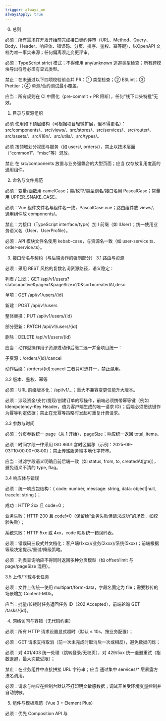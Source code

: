 ```yaml
---
trigger: always_on
alwaysApply: true
---
```

0. 总则

必须：所有需求在开发开始前完成接口契约评审（URL、Method、Query、Body、Header、响应体、错误码、分页、排序、鉴权、幂等键），以OpenAPI 文档为唯一事实来源；任何偏离须走变更评审。

必须：TypeScript strict 模式；不得使用 any/unknown 逃避类型检查；所有跨模块导出符号必须有显式类型。

禁止：在未通过以下四项校验前合并 PR：① 类型检查；② ESLint；③ Prettier；④ 单测/合约测试最小覆盖。

应当：所有规则在 CI 中固化（pre-commit + PR 阻断），任何“线下口头特批”无效。

1. 目录与资源组织

必须 使用如下顶层结构（可根据项目轻微扩展，但不得更名）：
src/components/、src/views/、src/stores/、src/services/、src/router/、src/assets/、src/i18n/、src/utils/、src/types/。

必须 按领域划分视图与服务（如 users/, orders/），禁止以技术层面（“common1”、“misc”等）混放。

禁止 在 src/components 放置与业务强耦合的大型页面；应当 仅存放复用度高的通用组件。

2. 命名与文件规范

必须：变量/函数用 camelCase；类/枚举/类型别名/接口名用 PascalCase；常量用 UPPER_SNAKE_CASE。

必须：Vue 组件文件名与组件名一致，PascalCase.vue；路由组件放 views/，通用组件放 components/。

禁止：为接口（TypeScript interface/type）加 I 前缀（如 IUser）；统一使用业务语义名（User、UserProfile）。

必须：API 模块文件名使用 kebab-case，与资源名一致（如 user-service.ts、order-service.ts）。

3. 接口命名与契约（与后端协作的强制部分）
3.1 路由与资源

必须：采用 REST 风格的复数名词资源路径，语义稳定：

列表 / 过滤：GET /api/v1/users?status=active&page=1&pageSize=20&sort=createdAt,desc

单项：GET /api/v1/users/{id}

新建：POST /api/v1/users

整体替换：PUT /api/v1/users/{id}

部分更新：PATCH /api/v1/users/{id}

删除：DELETE /api/v1/users/{id}

应当：动作型操作用子资源或动作后缀二选一并全项目统一：

子资源：/orders/{id}/cancel

动作后缀：/orders/{id}:cancel
二者只可选其一，禁止混用。

3.2 版本、鉴权、幂等

必须：URL 前缀版本化：/api/v1/...；重大不兼容变更仅能升大版本。

必须：涉及资金/支付/提现/创建订单的写操作，前端必须携带幂等键（例如 Idempotency-Key Header，值为客户端生成的唯一请求 ID）；后端必须把该键作为幂等判定依据；禁止在无幂等策略时发起可重复计费请求。

3.3 参数与时间

必须：分页参数统一 page（从 1 开始），pageSize；响应统一返回 total, items。

必须：时间字段一律采用 ISO 8601 含时区偏移（示例：2025-09-03T10:00:00+08:00）；禁止传递服务端本地化字符串。

应当：过滤字段语义明确且前后端一致（如 status, from, to, createdAt[gte]），避免语义不清的 type, flag。

3.4 响应体与错误

必须：统一响应包结构：{ code: number, message: string, data: object|null, traceId: string }；

成功：HTTP 2xx 且 code=0；

业务失败：HTTP 200 且 code!=0（保留给“业务失败但请求成功”的场景，如校验失败）；

系统失败：HTTP 5xx 或 4xx，code 映射统一错误码表。

必须：错误码三段式并文档化：客户端(1xxx)/业务(2xxx)/系统(5xxx)；前端根据等级决定提示/重试/降级策略。

必须：列表查询响应不得同时返回多种分页模型（如 offset/limit 与 page/pageSize 混用）。

3.5 上传/下载与长任务

必须：文件上传统一使用 multipart/form-data，字段名固定为 file；需要秒传的场景增加 Content-MD5。

应当：批量/长耗时任务返回任务 ID（202 Accepted），前端轮询 GET /tasks/{id}。

4. 网络访问与容错（无代码约束）

必须：所有 HTTP 请求设置显式超时（默认 ≤ 10s，按业务配置）；

必须：GET 请求支持取消（前一次未完成时取消后一次或相反），避免数据闪烁；

必须：对 401/403 统一处理（跳转登录/无权页），对 429/5xx 统一退避重试（指数退避，最大次数受限）；

禁止：在业务组件中直接拼接 URL 字符串；应当 通过集中 services/* 层暴露方法名调用。

必须：请求与响应在控制台默认不打印明文敏感数据；调试开关受环境变量控制并自动脱敏。

5. 组件与模板规范（Vue 3 + Element Plus）

必须：优先 Composition API 与 <script setup>；v-for 必须携带稳定 :key，禁止使用索引当 key。

必须：Props 显式类型、默认值、必填性；Emits 显式声明 事件与负载类型；事件名使用 kebab-case。

必须：双向绑定统一 v-model 语义（主模型 modelValue / update:modelValue）；禁止自定义同义别名。

必须：Element Plus 表单使用 el-form + 规则校验；禁止手写不一致的校验提示与样式；

应当：表格超过 100 行或 10 列时启用虚拟滚动或分页；空数据与加载态必须有明确占位与反馈。

禁止：越权访问或修改子组件内部状态（含 Element Plus 内部私有属性）。

必须：对话框/抽屉统一交互：ESC 关闭、蒙层点击是否可关闭要一致且文档化；危险操作必须二次确认。

6. 路由与权限

必须：路由名称唯一且稳定，用于埋点与面包屑；禁止使用动态生成名。

必须：路由统一懒加载；滚动行为统一处理（切换路由回到顶部，保留滚动的页面需白名单）。

必须：全局前置守卫完成登录态、权限、必需上下文（如组织/项目）校验；禁止在页面内横向重复校验。

7. 状态管理与数据一致性

必须：全局状态使用 Pinia（或与团队约定的状态库），模块按领域拆分；禁止跨模块直接读写。

必须：对可缓存的列表/详情提供请求去重与缓存策略（cacheKey = url+query）；

应当：对频繁刷新数据采用增量更新或乐观更新，并在失败时一致性回滚。

禁止：在 store 内发起与领域无关的网络请求。

8. 文案、国际化与可访问性

必须：所有面向用户的文本走 i18n，不得硬编码在模板中；键名使用 领域.模块.语义 三级结构。

必须：时间、数字、货币使用本地化格式 API；时区行为与后端一致（默认 +08:00），UI 显示采用用户语种偏好。

必须：遵循基本可访问性（焦点可达、键盘操作、语义标签、aria-*），图片必须有 alt。

禁止：颜色对比度不足（对比度 < 4.5:1 的文本）。

9. 样式与主题

必须：样式默认 scoped；命名使用 BEM 或 Token 化（设计系统变量）；

必须：主题/色板通过 Element Plus 主题变量 扩展，不得“野生覆盖”组件内部类名；

禁止：在组件内引入全局样式；仅 src/styles/index.(css|scss) 允许全局入口；

应当：限制 z-index 使用范围，统一分层（如：基础 1–9、浮层 1000、顶层 2000+）。

10. 性能与体验基线

必须：首屏资源体积预算（gzip 后 JS ≤ 300KB/页面，按项目规模可调整并文档化）；

必须：图片/视频按需加载与体积压缩；SVG 优先内联；禁用无损大图直传。

应当：路由级代码分割、按需引入组件与图标；对三方库进行 Tree-shaking 评估。

必须：请求级 Loading 与骨架屏规范：>300ms 显示 Spinner，>800ms 显示 Skeleton，>5s 提供“刷新/重试”。

11. 安全基线

必须：对富文本或外部 HTML 渲染进行 XSS 过滤（白名单策略）；禁止使用 v-html 渲染未净化内容。

必须：前端不存储明文敏感信息（Token、手机号、邮箱等）；必要缓存采用会话级并脱敏。

必须：遵守同源策略与 CSRF 约定；跨域请求携带凭证须与后端 CORS 配置一致且最小化暴露。

应当：启用 CSP 与子资源完整性（SRI）策略；第三方脚本白名单管理。

12. 监控与可观测性

必须：全局错误捕获（运行时错误、资源加载错误、未处理 Promise 拒绝）；

必须：关键操作埋点（进入页面、主要按钮点击、提交成功/失败、接口耗时 P95、首屏时间）；

应当：上报携带 traceId 与路由名、用户匿名 ID、会话信息（合规前提下）。

13. 测试与验收

必须：组件单测覆盖核心交互与状态变迁；接口契约用 合约测试/Schema 校验 验证字段与类型。

必须：页面/流程级 e2e 覆盖高价值路径（登录、下单/支付、提现、资料修改等）。

应当：对视觉稳定性较高的页面启用基础快照或视觉回归测试（按项目成本评估）。

14. 文档与协作流程

必须：接口评审：由后端提交 OpenAPI 草案 → 前端与 QA 共同评审 → 锁定版本 → Mock 环境可用。

必须：破坏性变更流程：开放讨论（RFC）+ 影响面评估 + 双方变更窗口对齐 + 灰度与回滚方案。

必须：每个路由视图保留“功能说明/依赖接口/埋点/风险与边界”四段简要文档；变更随 PR 更新。

应当：在迭代开始前输出“串联清单”（跨端数据与状态流动图）。

15. PR 与 CI 阶段阻断规则（无例外）

必须：

类型检查通过；

ESLint/Prettier 通过（含 plugin:vue/vue3-recommended 与 TS 推荐规则）；

OpenAPI 合约校验通过（字段、类型、必填、示例一致）；

单测/e2e 最小覆盖达标；

体积预算与性能阈值达标；

变更文档与 Changelog 完整；

无敏感词/调试日志 残留。

禁止：CI 失败合并、Review 走过场（需至少一名非提交者 Reviewer 给出“通过”）。

16. 发布与回滚

必须：dev / staging / prod 三套环境；禁止直发 prod。

必须：灰度按“路由/用户/组织”开关粒度；提供一键回滚；

应当：灰度期开启“异常告警 + 体感问题”双通道收集（埋点 + 人工反馈）。

17. 清单（上线前逐项打勾）

合同（OpenAPI）版本 = 代码实现版本

幂等键已在所有“写”接口落地并回归

401/403/429/5xx 统一处理与重试策略生效

Loading/空态/错误态一致、可见

表单校验完整、UI 与文案一致

i18n 覆盖 100%，无硬编码文本

XSS/CSP/SRI 按清单核验

埋点可用，关键指标进看板（PV/UV/转化/耗时/错误率）

体积预算/首屏指标/长任务提示达标

文档、Changelog 与回滚方案齐备